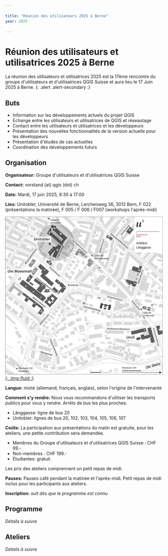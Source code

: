 ```yaml
---

title: "Réunion des utilisateurs 2025 à Berne"
year: 2025

---
```


# Réunion des utilisateurs et utilisatrices 2025 à Berne

La réunion des utilisateurs et utilisatrices 2025 est la 17ème rencontre du groupe
d'utilisateurs et d'utilisatrices QGIS Suisse et aura lieu le 17 Juin 2025 à Berne.
{: .alert .alert-secondary :}

## Buts

* Information sur les développements actuels du projet QGIS
* Echange entre les utilisateurs et utilisatrices de QGIS et réseautage
* Contact entre les utilisateurs et utilisatrices et les développeurs
* Présentation des nouvelles fonctionnalités de la version actuelle pour les développeurs
* Présentation d'études de cas actuelles
* Coordination des développements futurs

## Organisation

**Organisateur:** Groupe d'utilisateurs et d'utilisatrices QGIS Suisse

**Contact:** vorstand (at) qgis (dot) ch

**Date:** Mardi, 17 juin 2025, 8:30 à 17:00

**Lieu:** Unitobler, Université de Berne, Lerchenweg 36, 3012 Bern, F 022 (présentations la matinée), F 005 / F 006 / F007 (workshops l'après-midi)

[![Plan de Situation Unitobler](/assets/img/08_Tobler_Lage.jpg){: .img-fluid :}](https://www.unibe.ch/universite/campus_et_infrastructures/plans_de_situation_et_auditoires/plan_de_situation/8__unitobler/index_fra.html)

**Langue:** mixte (allemand, français, anglais), selon l'origine de l'intervenante

**Comment s'y rendre:** Nous vous recommandons d'utiliser les transports publics
pour vous y rendre. Arrêts de bus les plus proches:

* Länggasse: ligne de bus 20
* Unitobler: lignes de bus 20, 102, 103, 104, 105, 106, 107

**Coûts:** La participation aux présentations du matin est gratuite,
pour les ateliers, une petite contribution sera demandée.

* Membres du Groupe d'utilisateurs et d'utilisatrices QGIS Suisse : CHF 99.-
* Non-membres : CHF 199.-
* Étudiantes: gratuit.

Les prix des ateliers comprennent un petit repas de midi.

**Pauses:** Pauses café pendant la matinée et l'après-midi. Petit repas de midi inclus pour les participants aux ateliers.

**Inscription:** *suit dès que le programme est connu*

## Programme

*Détails à suivre*

## Ateliers

*Détails à suivre*
